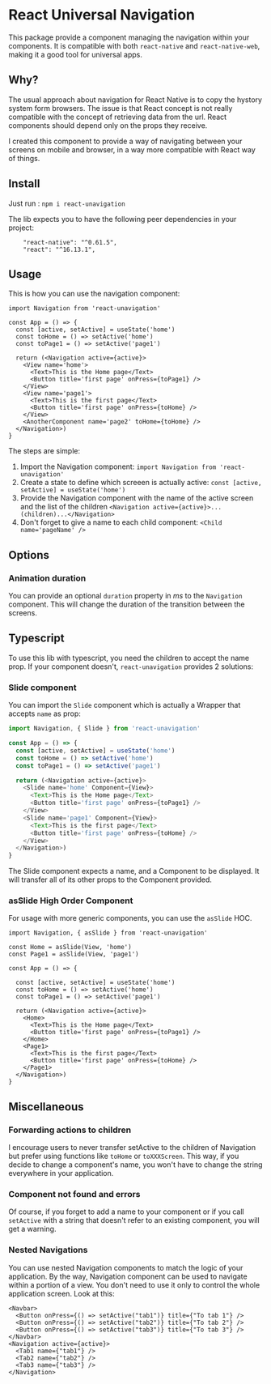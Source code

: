 # React Universal Navigation

This package provide a component managing the navigation within your components. It is compatible with both `react-native` and `react-native-web`, making it a good tool for universal apps.

## Why?

The usual approach about navigation for React Native is to copy the hystory system form browsers. The issue is that React concept is not really compatible with the concept of retrieving data from the url. React components should depend only on the props they receive.

I created this component to provide a way of navigating between your screens on mobile and browser, in a way more compatible with React way of things.

## Install

Just run : `npm i react-unavigation`

The lib expects you to have the following peer dependencies in your project:

```
    "react-native": "^0.61.5",
    "react": "^16.13.1",
```

## Usage

This is how you can use the navigation component:

```JSX
import Navigation from 'react-unavigation'

const App = () => {
  const [active, setActive] = useState('home')
  const toHome = () => setActive('home')
  const toPage1 = () => setActive('page1')

  return (<Navigation active={active}>
    <View name='home'>
      <Text>This is the Home page</Text>
      <Button title='first page' onPress={toPage1} />
    </View>
    <View name='page1'>
      <Text>This is the first page</Text>
      <Button title='first page' onPress={toHome} />
    </View>
    <AnotherComponent name='page2' toHome={toHome} />
  </Navigation>)
}
```

The steps are simple:

1. Import the Navigation component: `import Navigation from 'react-unavigation'`
2. Create a state to define which screeen is actually active: `const [active, setActive] = useState('home')`
3. Provide the Navigation component with the name of the active screen and the list of the children `<Navigation active={active}>...(children)...</Navigation>`
4. Don't forget to give a name to each child component: `<Child name='pageName' />`

## Options

### __Animation duration__

You can provide an optional `duration` property in *ms* to the `Navigation` component. This will change the duration of the transition between the screens.

## Typescript

To use this lib with typescript, you need the children to accept the name prop. If your component doesn't, `react-unavigation` provides 2 solutions:

### Slide component

You can import the `Slide` component which is actually a Wrapper that accepts `name` as prop:

```javascript
import Navigation, { Slide } from 'react-unavigation'

const App = () => {
  const [active, setActive] = useState('home')
  const toHome = () => setActive('home')
  const toPage1 = () => setActive('page1')

  return (<Navigation active={active}>
    <Slide name='home' Component={View}>
      <Text>This is the Home page</Text>
      <Button title='first page' onPress={toPage1} />
    </View>
    <Slide name='page1' Component={View}>
      <Text>This is the first page</Text>
      <Button title='first page' onPress={toHome} />
    </View>
  </Navigation>)
}
```

The Slide component expects a name, and a Component to be displayed. It will transfer all of its other props to the Component provided.

### asSlide High Order Component

For usage with more generic components, you can use the `asSlide` HOC.

```JSX
import Navigation, { asSlide } from 'react-unavigation'

const Home = asSlide(View, 'home')
const Page1 = asSlide(View, 'page1')

const App = () => {

  const [active, setActive] = useState('home')
  const toHome = () => setActive('home')
  const toPage1 = () => setActive('page1')

  return (<Navigation active={active}>
    <Home>
      <Text>This is the Home page</Text>
      <Button title='first page' onPress={toPage1} />
    </Home>
    <Page1>
      <Text>This is the first page</Text>
      <Button title='first page' onPress={toHome} />
    </Page1>
  </Navigation>)
}
```


## Miscellaneous

### __Forwarding actions to children__

I encourage users to never transfer setActive to the children of Navigation but prefer using functions like `toHome` or `toXXXScreen`. This way, if you decide to change a component's name, you won't have to change the string everywhere in your application.

### __Component not found and errors__

Of course, if you forget to add a name to your component or if you call `setActive` with a string that doesn't refer to an existing component, you will get a warning.

### __Nested Navigations__

You can use nested Navigation components to match the logic of your application. By the way, Navigation component can be used to navigate within a portion of a view. You don't need to use it only to control the whole application screen. Look at this:

```JSX
<Navbar>
  <Button onPress={() => setActive("tab1")} title={"To tab 1"} />
  <Button onPress={() => setActive("tab2")} title={"To tab 2"} />
  <Button onPress={() => setActive("tab3")} title={"To tab 3"} />
</Navbar>
<Navigation active={active}>
  <Tab1 name={"tab1"} />
  <Tab2 name={"tab2"} />
  <Tab3 name={"tab3"} />
</Navigation>
```

